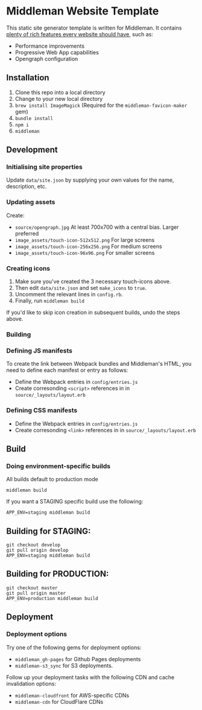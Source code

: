 # Middleman Website Template

This static site generator template is written for Middleman. It contains [plenty of rich features every website should have](https://github.com/Well-FED/middleman-website-template/FEATURES.md), such as:

- Performance improvements
- Progressive Web App capabilities
- Opengraph configuration

## Installation

1. Clone this repo into a local directory
1. Change to your new local directory
1. `brew install ImageMagick` (Required for the `middleman-favicon-maker` gem)
1. `bundle install`
1. `npm i`
1. `middleman`

## Development

### Initialising site properties

Update `data/site.json` by supplying your own values for the name, description, etc.

### Updating assets

Create:

- `source/opengraph.jpg` At least 700x700 with a central bias. Larger preferred
- `image_assets/touch-icon-512x512.png` For large screens
- `image_assets/touch-icon-256x256.png` For medium screens
- `image_assets/touch-icon-96x96.png` For smaller screens

### Creating icons

1. Make sure you've created the 3 necessary touch-icons above.
1. Then edit `data/site.json` and set `make_icons` to `true`.
1. Uncomment the relevant lines in `config.rb`.
1. Finally, run `middleman build`

If you'd like to skip icon creation in subsequent builds, undo the steps above.

### Building

### Defining JS manifests

To create the link between Webpack bundles and Middleman's HTML, you need to define each manifest or entry as follows:

- Define the Webpack entries in `config/entries.js`
- Create corresonding `<script>` references in in `source/_layouts/layout.erb`

### Defining CSS manifests

- Define the Webpack entries in `config/entries.js`
- Create corresonding `<link>` references in in `source/_layouts/layout.erb`

## Build

### Doing environment-specific builds

All builds default to production mode

    middleman build

If you want a STAGING specific build use the following:

    APP_ENV=staging middleman build

## Building for STAGING:

    git checkout develop
    git pull origin develop
    APP_ENV=staging middleman build

## Building for PRODUCTION:

    git checkout master
    git pull origin master
    APP_ENV=production middleman build

## Deployment

### Deployment options

Try one of the following gems for deployment options:

- `middleman_gh-pages` for Github Pages deployments
- `middleman-s3_sync` for S3 deployments.

Follow up your deployment tasks with the following CDN and cache invalidation options:

- `middleman-cloudfront` for AWS-specific CDNs
- `middleman-cdn` for CloudFlare CDNs


